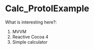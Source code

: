 # Calc_ProtolExample

What is interesting here?:

1. MVVM
2. Reactive Cocoa 4
3. Simple calculator 
